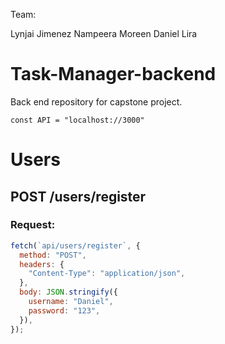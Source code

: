 Team:

Lynjai Jimenez
Nampeera Moreen
Daniel Lira


# Task-Manager-backend

Back end repository for capstone project.

`const API = "localhost://3000" `

# Users

## POST /users/register

### Request:

```js
fetch(`api/users/register`, {
  method: "POST",
  headers: {
    "Content-Type": "application/json",
  },
  body: JSON.stringify({
    username: "Daniel",
    password: "123",
  }),
});
```
